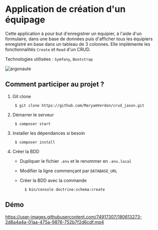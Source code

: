 # Application de création d'un équipage
Cette application à pour but d'enregistrer un équipier, à l'aide d'un formulaire, dans une base de données puis d'afficher tous les équipiers enregistré en base dans un tableau de 3 colonnes. Elle implémente les fonctionnalités `Create` et `Read` d'un CRUD.

Technologies utilisées : `Symfony`, `Bootstrap`


![argonaute](https://user-images.githubusercontent.com/74917307/180613129-d0bd70f5-a8be-4e21-bba8-a351575935db.PNG)


## Comment participer au projet ?

1. Git clone

        $ git clone https://github.com/MaryamVerdon/crud_jason.git

2. Démarrer le serveur

        $ composer start

3. Installer les dépendances si besoin

        $ composer install

4. Créer la BDD
    - Dupliquer le fichier `.env` et le renommer en `.env.local`
    - Modifier la ligne commençant par `DATABASE_URL`
    - Créer la BDD avec la commande
        
            $ bin/console doctrine:schema:create
    
  ## Démo

https://user-images.githubusercontent.com/74917307/180613273-2d8a4a4a-01aa-475a-9876-752b7f2d6cdf.mp4

